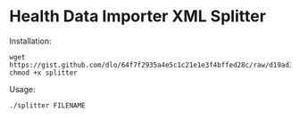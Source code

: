 # Health Data Importer XML Splitter

Installation:

    wget https://gist.github.com/dlo/64f7f2935a4e5c1c21e1e3f4bffed28c/raw/d19ad35d478bdc15396ec4b0c39826c52499224a/splitter
    chmod +x splitter

Usage:

    ./splitter FILENAME
